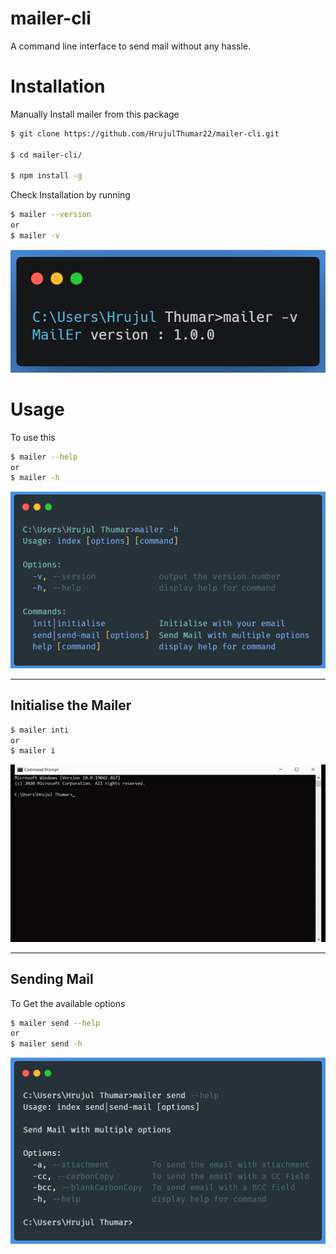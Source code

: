# mailer-cli

A command line interface to send mail without any hassle.

# Installation

Manually Install mailer from this package

```bash
$ git clone https://github.com/HrujulThumar22/mailer-cli.git

$ cd mailer-cli/

$ npm install -g
```

Check Installation by running

```bash
$ mailer --version
or
$ mailer -v
```

![Version](/images/version.png)

# Usage

To use this

```bash
$ mailer --help
or
$ mailer -h
```

![Help](/images/help.png)

---

## Initialise the Mailer

```bash
$ mailer inti
or
$ mailer i
```

![Init](/images/init.gif)

---

## Sending Mail

To Get the available options

```bash
$ mailer send --help
or
$ mailer send -h
```

![send Help](/images/sendhelp.png)
